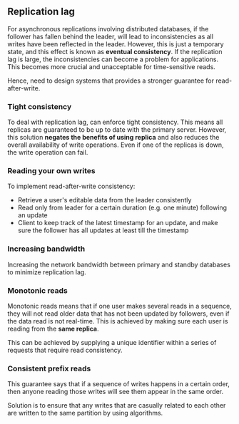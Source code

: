 ## Replication lag

For asynchronous replications involving distributed databases, if the follower has fallen behind the leader, will lead to inconsistencies as all writes have been reflected in the leader. However, this is just a temporary state, and this effect is known as **eventual consistency**. If the replication lag is large, the inconsistencies can become a problem for applications. This becomes more crucial and unacceptable for time-sensitive reads.

Hence, need to design systems that provides a stronger guarantee for read-after-write.

### Tight consistency

To deal with replication lag, can enforce tight consistency. This means all replicas are guaranteed to be up to date with the primary server. However, this solution **negates the benefits of using replica** and also reduces the overall availability of write operations. Even if one of the replicas is down, the write operation can fail.

### Reading your own writes

To implement read-after-write consistency:

- Retrieve a user's editable data from the leader consistently
- Read only from leader for a certain duration (e.g. one minute) following an update
- Client to keep track of the latest timestamp for an update, and make sure the follower has all updates at least till the timestamp

### Increasing bandwidth

Increasing the network bandwidth between primary and standby databases to minimize replication lag.

### Monotonic reads

Monotonic reads means that if one user makes several reads in a sequence, they will not read older data that has not been updated by followers, even if the data read is not real-time. This is achieved by making sure each user is reading from the **same replica**.

This can be achieved by supplying a unique identifier within a series of requests that require read consistency.

### Consistent prefix reads

This guarantee says that if a sequence of writes happens in a certain order, then anyone reading those writes will see them appear in the same order.

Solution is to ensure that any writes that are casually related to each other are written to the same partition by using algorithms.
